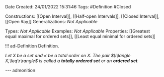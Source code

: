 <br />
<br />

Date Created: 24/01/2022 15:31:46
Tags: #Definition #Closed 

Constructions: [[Open Interval]], [[Half-open Intervals]], [[Closed Interval]], [[Open Ray]]
Generalizations: _Not Applicable_

Types: _Not Applicable_
Examples: _Not Applicable_ 
Properties: [[Greatest equal maximal for ordered sets]], [[Least equal minimal for ordered sets]]

!!! ad-Definition Definition.

_Let $X$ be a set and $\leq$ be a total order on $X$. The pair $\l\langle X,\leq\r\rangle$ is called a **totally ordered set** or an **ordered set**._

--- admonition
